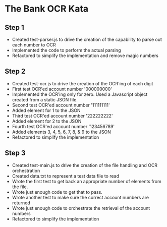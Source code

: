 # The Bank OCR Kata

## Step 1
* Created test-parser.js to drive the creation of the capability to parse out each number to OCR
* Implemented the code to perform the actual parsing
* Refactored to simplify the implementation and remove magic numbers

## Step 2
* Created test-ocr.js to drive the creation of the OCR'ing of each digit
* First test OCR'ed account number '000000000'
* Implemented the OCR'ing only for zero. Used a Javascript object created from a static JSON file.
* Second test OCR'ed account number '111111111'
* Added element for 1 to the JSON
* Third test OCR'ed account number '222222222'
* Added element for 2 to the JSON
* Fourth test OCR'ed account number '123456789'
* Added elements 3, 4, 5, 6, 7, 8, & 9 to the JSON
* Refactored to simplify the implementation

## Step 3
* Created test-main.js to drive the creation of the file handling and OCR orchestration
* Created data.txt to represent a test data file to read
* Wrote the first test to get back an appropriate number of elements from the file.
* Wrote just enough code to get that to pass.
* Wrote another test to make sure the correct account numbers are returned
* Wrote just enough code to orchestrate the retrieval of the account numbers
* Refactored to simplify the implementation
